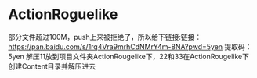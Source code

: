 # ActionRoguelike
部分文件超过100M，push上来被拒绝了，所以给下链接:链接：https://pan.baidu.com/s/1rq4Vra9mrhCdNMrY4m-8NA?pwd=5yen 提取码：5yen
解压11放到项目文件夹ActionRougelike下，22和33在ActionRougelike下创建Content目录并解压进去
